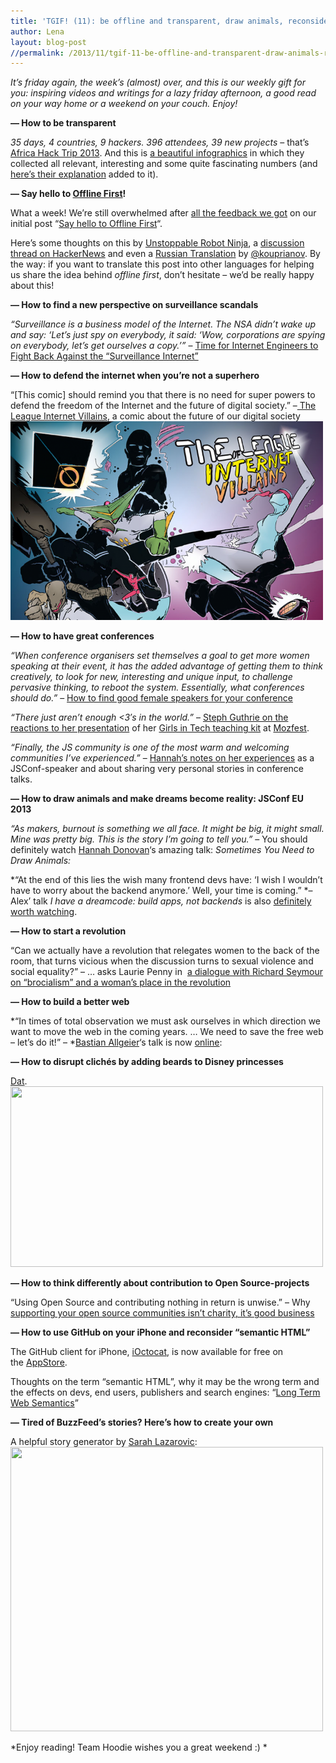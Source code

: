 ```yaml
---
title: 'TGIF! (11): be offline and transparent, draw animals, reconsider semantics, wear beards, don&#8217;t be a superhero and build a better web'
author: Lena
layout: blog-post
//permalink: /2013/11/tgif-11-be-offline-and-transparent-draw-animals-reconsider-semantics-wear-beards-dont-be-a-superhero-and-build-a-better-web/
---
```

*It’s friday again, the week’s (almost) over, and this is our weekly gift for you: inspiring videos and writings for a lazy friday afternoon, a good read on your way home or a weekend on your couch. Enjoy!*

**&#8212; How to be transparent**

*35 days, 4 countries, 9 hackers. 396 attendees, 39 new projects* &#8211; that&#8217;s [Africa Hack Trip 2013][1]. And this is [a beautiful infographics][2] in which they collected all relevant, interesting and some quite fascinating numbers (and [here&#8217;s their explanation][3] added to it).<!--more-->

**&#8212; Say hello to [Offline First][4]!**

What a week! We&#8217;re still overwhelmed after [all the feedback we got][5] on our initial post &#8220;[Say hello to Offline First][6]&#8220;.

Here&#8217;s some thoughts on this by [Unstoppable Robot Ninja][7], a [discussion thread on HackerNews][8] and even a [Russian Translation][9] by [@kouprianov][10]. By the way: if you want to translate this post into other languages for helping us share the idea behind *offline first*, don&#8217;t hesitate &#8211; we&#8217;d be really happy about this!

**&#8212; How to find a new perspective on surveillance scandals**

*&#8220;Surveillance is a business model of the Internet. The NSA didn’t wake up and say: ‘Let’s just spy on everybody, it said: ‘Wow, corporations are spying on everybody, let’s get ourselves a copy.’&#8221;* – [Time for Internet Engineers to Fight Back Against the &#8220;Surveillance Internet&#8221;][11]

**&#8212; How to defend the internet when you&#8217;re not a superhero**

&#8220;[This comic] should remind you that there is no need for super powers to defend the freedom of the Internet and the future of digital society.&#8221; –[ The League Internet Villains][12], a comic about the future of our digital society
[<img class="alignnone  wp-image-621" src="/dist1/blog/2013/11/the-league-internet-villains-739x470.png" alt="the-league-internet-villains" width="500" height="318" />][12]

**&#8212; How to have great conferences**

*&#8220;When conference organisers set themselves a goal to get more women speaking at their event, it has the added advantage of getting them to think creatively, to look for new, interesting and unique input, to challenge pervasive thinking, to reboot the system. Essentially, what conferences should do.&#8221;* – [How to find good female speakers for your conference][13]

*&#8220;There just aren’t enough <3′s in the world.&#8221;* – [Steph Guthrie on the reactions to her presentation][14] of her [Girls in Tech teaching kit][15] at [Mozfest][16].

*&#8220;Finally, the JS community is one of the most warm and welcoming communities I’ve experienced.&#8221;* – [Hannah&#8217;s notes on her experiences][17] as a JSConf-speaker and about sharing very personal stories in conference talks.

**&#8212; How to draw animals and make dreams become reality: JSConf EU 2013**

*&#8220;As makers, burnout is something we all face. It might be big, it might small. Mine was pretty big. This is the story I’m going to tell you.&#8221;* – You should definitely watch [Hannah Donovan][18]&#8216;s amazing talk: *Sometimes You Need to Draw Animals:*



*&#8220;At the end of this lies the wish many frontend devs have: &#8216;I wish I wouldn’t have to worry about the backend anymore.&#8217; Well, your time is coming.&#8221; *– Alex&#8217; talk *I have a dreamcode: build apps, not backends* is also [definitely worth watching][19].

**&#8212; How to start a revolution**

&#8220;Can we actually have a revolution that relegates women to the back of the room, that turns vicious when the discussion turns to sexual violence and social equality?&#8221; – &#8230; asks Laurie Penny in  [a dialogue with Richard Seymour on &#8220;brocialism&#8221; and a woman&#8217;s place in the revolution][20]

**&#8212; How to build a better web**

*&#8220;In times of total observation we must ask ourselves in which direction we want to move the web in the coming years. &#8230; We need to save the free web – let&#8217;s do it!&#8221; – *[Bastian Allgeier][21]&#8216;s talk is now [online][22]:



**&#8212; How to disrupt clichés by adding beards to Disney princesses**

[Dat][23].
[<img class="alignnone" src="http://s3-ec.buzzfed.com/static/2013-11/enhanced/webdr01/7/14/enhanced-buzz-wide-16567-1383851594-39.jpg" alt="" width="500" height="289" />][23]

**&#8212; How to think differently about contribution to Open Source-projects**

&#8220;Using Open Source and contributing nothing in return is unwise.&#8221; – Why [supporting your open source communities isn’t charity, it’s good business][24]

**&#8212; How to use GitHub on your iPhone and reconsider &#8220;semantic HTML&#8221;**

The GitHub client for iPhone, [iOctocat][25], is now available for free on the [AppStore][26].

Thoughts on the term &#8220;semantic HTML&#8221;, why it may be the wrong term and the effects on devs, end users, publishers and search engines: &#8220;[Long Term Web Semantics][27]&#8221;

**&#8212; Tired of BuzzFeed&#8217;s stories? Here&#8217;s how to create your own**

A helpful story generator by [Sarah Lazarovic][28]:
[<img class="alignnone" src="http://25.media.tumblr.com/866605d806fcc36593a2518003578e52/tumblr_mn5qbohoQF1r20dhzo1_500.jpg" alt="" width="500" height="455" />][29]

*Enjoy reading! Team Hoodie wishes you a great weekend :) *

 [1]: https://africahacktrip.org/
 [2]: https://africahacktrip.org/wp-content/uploads/2013/11/AHT_infographic.jpg
 [3]: https://africahacktrip.org/2013/11/06/hackers-love-numbers/
 [4]: http://offlinefirst.org/
 [5]: https://github.com/offlinefirst/research/blob/master/feedback.md
 [6]: http://blog.hood.ie/2013/11/say-hello-to-offline-first/
 [7]: http://unstoppablerobotninja.com/entry/offline-first/
 [8]: https://news.ycombinator.com/item?id=6676369
 [9]: http://habrahabr.ru/post/201004/
 [10]: https://twitter.com/kouprianov
 [11]: http://www.technologyreview.com/view/521306/time-for-internet-engineers-to-fight-back-against-the-surveillance-internet/
 [12]: http://comic.digitalegesellschaft.de/en/
 [13]: http://www.theguardian.com/commentisfree/2013/nov/06/four-steps-to-put-an-end-to-all-male-panels-at-conferences?utm_content=buffer41be8&utm_source=buffer&utm_medium=twitter&utm_campaign=Buffer
 [14]: http://stephguthrie.com/2013/11/07/webmaking-it-better-for-girls-in-tech-at-mozfest/
 [15]: https://stephguthrie.makes.org/thimble/girls-in-tech-teaching-kit
 [16]: http://mozillafestival.org/
 [17]: http://blog.hannahdonovan.com/post/66138287702/the-video-from-my-jsconf-talk-was-recently#
 [18]: http://twitter.com/han
 [19]: http://www.youtube.com/watch?feature=player_embedded&v=ARophKqA4E0
 [20]: http://www.newstatesman.com/laurie-penny/2013/11/discourse-brocialism-brand-iconoclasm-and-womans-place-revolution
 [21]: https://twitter.com/bastianallgeier
 [22]: http://vimeo.com/78798346
 [23]: http://www.buzzfeed.com/adamellis/your-favorite-disney-princesses-with-beards?bffb
 [24]: http://www.tomitribe.com/blog/2013/11/feed-the-fish/
 [25]: http://ioctocat.com/
 [26]: http://ioctocat.com/appstore-iphone
 [27]: http://infrequently.org/2013/11/long-term-web-semantics/
 [28]: http://longliveirony.com/
 [29]: http://www.comediva.com/buzzfeed-story-generator/
